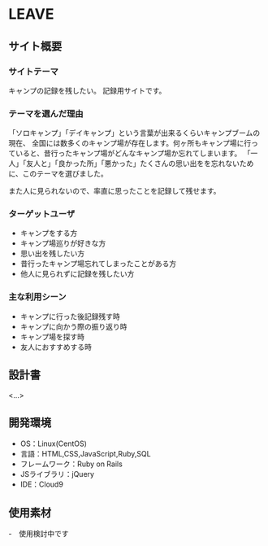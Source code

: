 # LEAVE

## サイト概要
### サイトテーマ
キャンプの記録を残したい。
記録用サイトです。

### テーマを選んだ理由
「ソロキャンプ」「デイキャンプ」という言葉が出来るくらいキャンプブームの現在、
全国には数多くのキャンプ場が存在します。何ヶ所もキャンプ場に行っていると、昔行ったキャンプ場がどんなキャンプ場か忘れてしまいます。
「一人」「友人と」「良かった所」「悪かった」たくさんの思い出をを忘れないために、このテーマを選びました。

また人に見られないので、率直に思ったことを記録して残せます。
### ターゲットユーザ
- キャンプをする方
- キャンプ場巡りが好きな方
- 思い出を残したい方
- 昔行ったキャンプ場忘れてしまったことがある方
- 他人に見られずに記録を残したい方

### 主な利用シーン
- キャンプに行った後記録残す時
- キャンプに向かう際の振り返り時
- キャンプ場を探す時
- 友人におすすめする時

## 設計書
<...>

## 開発環境
- OS：Linux(CentOS)
- 言語：HTML,CSS,JavaScript,Ruby,SQL
- フレームワーク：Ruby on Rails
- JSライブラリ：jQuery
- IDE：Cloud9

## 使用素材
-　使用検討中です


